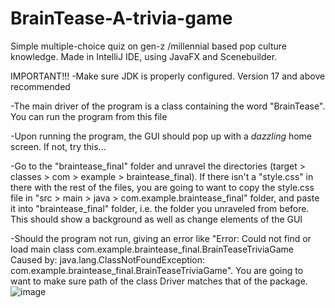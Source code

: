 # BrainTease-A-trivia-game
Simple multiple-choice quiz on gen-z /millennial based pop culture knowledge. Made in IntelliJ IDE, using JavaFX and Scenebuilder.

IMPORTANT!!!
-Make sure JDK is properly configured. Version 17 and above recommended

-The main driver of the program is a class containing the word "BrainTease". You can run the program from this file

-Upon running the program, the GUI should pop up with a _dazzling_ home screen. If not, try this...

  -Go to the "braintease_final" folder and unravel the directories (target > classes > com > example > braintease_final). If there isn't a "style.css" in there with the rest of the files, you are going to want to copy the style.css file in "src > main > java > com.example.braintease_final" folder, and paste it into "braintease_final" folder, i.e. the folder you unraveled from before. This should show a background as well as change elements of the GUI
  
-Should the program not run, giving an error like "Error: Could not find or load main class com.example.braintease_final.BrainTeaseTriviaGame
Caused by: java.lang.ClassNotFoundException: com.example.braintease_final.BrainTeaseTriviaGame". You are going to want to make sure path of the class Driver matches that of the package.
![image](https://github.com/MediumSizedDeveloper/BrainTease-A-trivia-game/assets/126418634/0fbd25c2-68b1-4b13-9ed6-f59ee66aaa2e)
